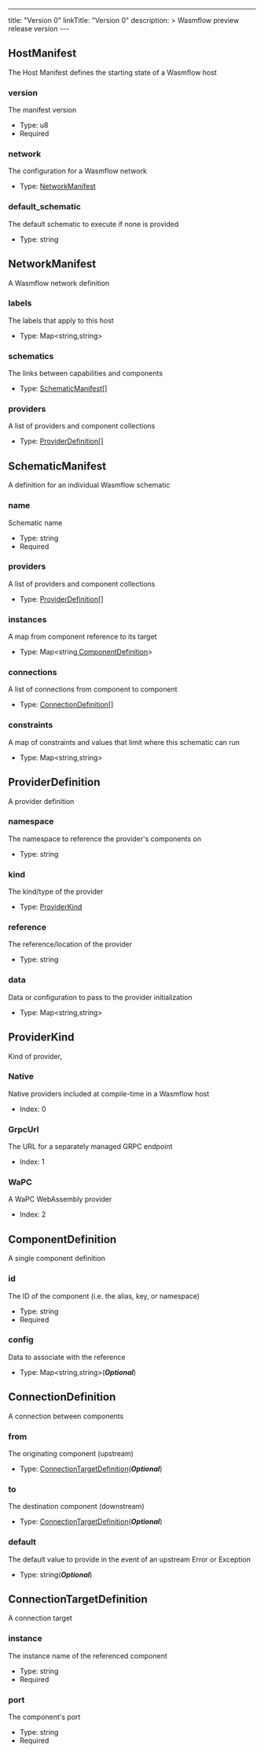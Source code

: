 ---

title: "Version 0"
linkTitle: "Version 0"
description: >
Wasmflow preview release version
---<div class=definition></div><div class=definition>

<h2 class=type-name>
  <a name="HostManifest">HostManifest</span>
</h2>

<span class=type-description>The Host Manifest defines the starting state of a Wasmflow host</span>

<div class=fields>
<div class=field>

<h3 class=field-name>
  <a name="version">version</a>
</h3>

<span class=field-description>The manifest version</span>

- <span class="type field-note">Type: <span class=field-type>u8</span></span>
- <span class="annotation field-note">Required</span>

</div><div class=field>

<h3 class=field-name>
  <a name="network">network</a>
</h3>

<span class=field-description>The configuration for a Wasmflow network</span>

- <span class="type field-note">Type: <span class=field-type><a href="#NetworkManifest">NetworkManifest</a></span></span>

</div><div class=field>

<h3 class=field-name>
  <a name="default_schematic">default_schematic</a>
</h3>

<span class=field-description>The default schematic to execute if none is provided</span>

- <span class="type field-note">Type: <span class=field-type>string</span></span>

</div></div></div><div class=definition>
<h2 class=type-name>
  <a name="NetworkManifest">NetworkManifest</span>
</h2>

<span class=type-description>A Wasmflow network definition</span>

<div class=fields>
<div class=field>

<h3 class=field-name>
  <a name="labels">labels</a>
</h3>

<span class=field-description>The labels that apply to this host</span>

- <span class="type field-note">Type: <span class=field-type>Map<string,string></span></span>

</div><div class=field>

<h3 class=field-name>
  <a name="schematics">schematics</a>
</h3>

<span class=field-description>The links between capabilities and components</span>

- <span class="type field-note">Type: <span class=field-type><a href="#SchematicManifest">SchematicManifest</a>[]</span></span>

</div><div class=field>

<h3 class=field-name>
  <a name="providers">providers</a>
</h3>

<span class=field-description>A list of providers and component collections</span>

- <span class="type field-note">Type: <span class=field-type><a href="#ProviderDefinition">ProviderDefinition</a>[]</span></span>

</div></div></div><div class=definition>
<h2 class=type-name>
  <a name="SchematicManifest">SchematicManifest</span>
</h2>

<span class=type-description>A definition for an individual Wasmflow schematic</span>

<div class=fields>
<div class=field>

<h3 class=field-name>
  <a name="name">name</a>
</h3>

<span class=field-description>Schematic name</span>

- <span class="type field-note">Type: <span class=field-type>string</span></span>
- <span class="annotation field-note">Required</span>

</div><div class=field>

<h3 class=field-name>
  <a name="providers">providers</a>
</h3>

<span class=field-description>A list of providers and component collections</span>

- <span class="type field-note">Type: <span class=field-type><a href="#ProviderDefinition">ProviderDefinition</a>[]</span></span>

</div><div class=field>

<h3 class=field-name>
  <a name="instances">instances</a>
</h3>

<span class=field-description>A map from component reference to its target</span>

- <span class="type field-note">Type: <span class=field-type>Map<string,<a href="#ComponentDefinition">ComponentDefinition</a>></span></span>

</div><div class=field>

<h3 class=field-name>
  <a name="connections">connections</a>
</h3>

<span class=field-description>A list of connections from component to component</span>

- <span class="type field-note">Type: <span class=field-type><a href="#ConnectionDefinition">ConnectionDefinition</a>[]</span></span>

</div><div class=field>

<h3 class=field-name>
  <a name="constraints">constraints</a>
</h3>

<span class=field-description>A map of constraints and values that limit where this schematic can run</span>

- <span class="type field-note">Type: <span class=field-type>Map<string,string></span></span>

</div></div></div><div class=definition>
<h2 class=type-name>
  <a name="ProviderDefinition">ProviderDefinition</span>
</h2>

<span class=type-description>A provider definition</span>

<div class=fields>
<div class=field>

<h3 class=field-name>
  <a name="namespace">namespace</a>
</h3>

<span class=field-description>The namespace to reference the provider&#x27;s components on</span>

- <span class="type field-note">Type: <span class=field-type>string</span></span>

</div><div class=field>

<h3 class=field-name>
  <a name="kind">kind</a>
</h3>

<span class=field-description>The kind/type of the provider</span>

- <span class="type field-note">Type: <span class=field-type><a href="#ProviderKind">ProviderKind</a></span></span>

</div><div class=field>

<h3 class=field-name>
  <a name="reference">reference</a>
</h3>

<span class=field-description>The reference/location of the provider</span>

- <span class="type field-note">Type: <span class=field-type>string</span></span>

</div><div class=field>

<h3 class=field-name>
  <a name="data">data</a>
</h3>

<span class=field-description>Data or configuration to pass to the provider initialization</span>

- <span class="type field-note">Type: <span class=field-type>Map<string,string></span></span>

</div></div></div><div class=definition>
<h2 class=type-name>
  <a name="ProviderKind">ProviderKind</span>
</h2>

<span class=type-description>Kind of provider,</span>

<div class=fields>
<div class=field>

<h3 class=field-name>
  <a name="Native">Native</a>
</h3>

<span class=field-description>Native providers included at compile-time in a Wasmflow host</span>

- <span class="type field-note">Index: <span class=field-type>0</span></span>

</div><div class=field>

<h3 class=field-name>
  <a name="GrpcUrl">GrpcUrl</a>
</h3>

<span class=field-description>The URL for a separately managed GRPC endpoint</span>

- <span class="type field-note">Index: <span class=field-type>1</span></span>

</div><div class=field>

<h3 class=field-name>
  <a name="WaPC">WaPC</a>
</h3>

<span class=field-description>A WaPC WebAssembly provider</span>

- <span class="type field-note">Index: <span class=field-type>2</span></span>

</div></div>
</div><div class=definition>
<h2 class=type-name>
  <a name="ComponentDefinition">ComponentDefinition</span>
</h2>

<span class=type-description>A single component definition</span>

<div class=fields>
<div class=field>

<h3 class=field-name>
  <a name="id">id</a>
</h3>

<span class=field-description>The ID of the component (i.e. the alias, key, or namespace)</span>

- <span class="type field-note">Type: <span class=field-type>string</span></span>
- <span class="annotation field-note">Required</span>

</div><div class=field>

<h3 class=field-name>
  <a name="config">config</a>
</h3>

<span class=field-description>Data to associate with the reference</span>

- <span class="type field-note">Type: <span class=field-type>Map<string,string>(_**Optional**_)</span></span>

</div></div></div><div class=definition>
<h2 class=type-name>
  <a name="ConnectionDefinition">ConnectionDefinition</span>
</h2>

<span class=type-description>A connection between components</span>

<div class=fields>
<div class=field>

<h3 class=field-name>
  <a name="from">from</a>
</h3>

<span class=field-description>The originating component (upstream)</span>

- <span class="type field-note">Type: <span class=field-type><a href="#ConnectionTargetDefinition">ConnectionTargetDefinition</a>(_**Optional**_)</span></span>

</div><div class=field>

<h3 class=field-name>
  <a name="to">to</a>
</h3>

<span class=field-description>The destination component (downstream)</span>

- <span class="type field-note">Type: <span class=field-type><a href="#ConnectionTargetDefinition">ConnectionTargetDefinition</a>(_**Optional**_)</span></span>

</div><div class=field>

<h3 class=field-name>
  <a name="default">default</a>
</h3>

<span class=field-description>The default value to provide in the event of an upstream Error or Exception</span>

- <span class="type field-note">Type: <span class=field-type>string(_**Optional**_)</span></span>

</div></div></div><div class=definition>
<h2 class=type-name>
  <a name="ConnectionTargetDefinition">ConnectionTargetDefinition</span>
</h2>

<span class=type-description>A connection target</span>

<div class=fields>
<div class=field>

<h3 class=field-name>
  <a name="instance">instance</a>
</h3>

<span class=field-description>The instance name of the referenced component</span>

- <span class="type field-note">Type: <span class=field-type>string</span></span>
- <span class="annotation field-note">Required</span>

</div><div class=field>

<h3 class=field-name>
  <a name="port">port</a>
</h3>

<span class=field-description>The component&#x27;s port</span>

- <span class="type field-note">Type: <span class=field-type>string</span></span>
- <span class="annotation field-note">Required</span>

</div></div></div>

